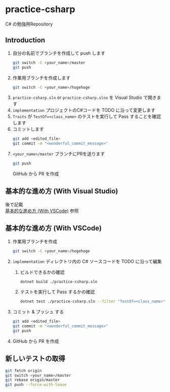 # practice-csharp
C# の勉強用Repository

## Introduction
1. 自分の名前でブランチを作成して push します
    ```bash
    git switch -C <your_name>/master
    git push
    ```
2. 作業用ブランチを作成します
    ```bash
    git switch -C <your_name>/hogehoge
    ```
3. `practice-csharp.sln` or `practice-csharp.slnx` を Visual Studio で開きます
4. `implementation` プロジェクトのC#コードを TODO に沿って変更します
5. `Traits` が `TestOf=<class_name>` のテストを実行して Pass することを確認します
6. コミットします
    ```bash
    git add <edited_file>
    git commit -m "<wonderful_commit_message>"
    ```
7. `<your_name>/master` ブランチにPRを送ります
    ```bash
    git push
    ```
    GitHub から PR を作成

## 基本的な進め方 (With Visual Studio)
後で記載  
[基本的な進め方 (With VSCode)](#基本的な進め方-with-vscode) 参照

## 基本的な進め方 (With VSCode)
1. 作業用ブランチを作成
    ```bash
    git switch -C <your_name>/hogehoge
    ```
    
2. `implementation` ディレクトリ内の C# ソースコードを TODO に沿って編集
    1. ビルドできるかの確認
        ```bash
        dotnet build ./practice-csharp.sln
        ```
        
    2. テストを実行して Pass するかの確認
        ```bash
        dotnet test ./practice-csharp.sln --filter "TestOf=<class_name>"
        ```
3. コミット & プッシュ する
    ```bash
    git add <edited_file>
    git commit -m "<wonderful_commit_message>"
    git push
    ```
4. GitHub から PR を作成

## 新しいテストの取得
```bash
git fetch origin
git switch <your_name>/master
git rebase origin/master
git push --force-with-lease
```


